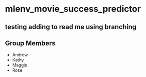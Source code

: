 # mlenv_movie_success_predictor

## testing adding to read me using branching 

## Group Members
- Andrew
- Kathy
- Maggie
- Rose
